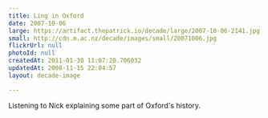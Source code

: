 ```yaml
---
title: Ling in Oxford
date: 2007-10-06
large: https://artifact.thepatrick.io/decade/large/2007-10-06-2141.jpg
small: http://cdn.m.ac.nz/decade/images/small/20071006.jpg
flickrUrl: null
photoId: null
createdAt: 2011-01-30 11:07:20.706032
updatedAt: 2008-11-15 22:04:57
layout: decade-image

---
```

Listening to Nick explaining some part of Oxford's history.

